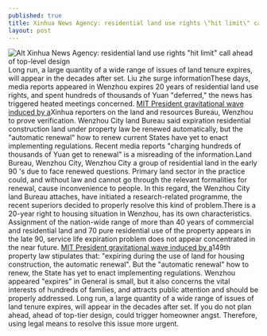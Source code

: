```yaml
---
published: true
title: Xinhua News Agency: residential land use rights \"hit limit\" call ahead of top-level design
layout: post
---
```

![Alt Xinhua News Agency: residential land use rights \"hit limit\" call ahead of top-level design](https://c2.staticflickr.com/2/1716/26485899135_aa26dd76b5_z.jpg)Long run, a large quantity of a wide range of issues of land tenure expires, will appear in the decades after set. Liu zhe surge informationThese days, media reports appeared in Wenzhou expires 20 years of residential land use rights, and spent hundreds of thousands of Yuan \"deferred,\" the news has triggered heated meetings concerned. [MIT President gravitational wave induced by a](http://eastnews.tumblr.com/post/139216706081/mit-president-gravitational-wave-induced-by-a-long)Xinhua reporters on the land and resources Bureau, Wenzhou to prove verification. Wenzhou City land Bureau said expiration residential construction land under property law be renewed automatically, but the \"automatic renewal\" how to renew current States have yet to enact implementing regulations. Recent media reports \"charging hundreds of thousands of Yuan get to renewal\" is a misreading of the information.Land Bureau, Wenzhou City, Wenzhou City a group of residential land in the early 90 \'s due to face renewed questions. Primary land sector in the practice could, and without law and cannot go through the relevant formalities for renewal, cause inconvenience to people. In this regard, the Wenzhou City land Bureau attaches, have initiated a research-related programme, the recent superiors decided to properly resolve this kind of problem.There is a 20-year right to housing situation in Wenzhou, has its own characteristics. Assignment of the nation-wide range of more than 40 years of commercial and residential land and 70 pure residential use of the property appears in the late 90, service life expiration problem does not appear concentrated in the near future. [MIT President gravitational wave induced by a](http://eastnews.tumblr.com/post/139216706081/mit-president-gravitational-wave-induced-by-a-long)149th property law stipulates that: \"expiring during the use of land for housing construction, the automatic renewal\". But the \"automatic renewal\" how to renew, the State has yet to enact implementing regulations. Wenzhou appeared \"expires\" in General is small, but it also concerns the vital interests of hundreds of families, and attracts public attention and should be properly addressed. Long run, a large quantity of a wide range of issues of land tenure expires, will appear in the decades after set. If you do not plan ahead, ahead of top-tier design, could trigger homeowner angst. Therefore, using legal means to resolve this issue more urgent.